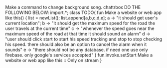 Make a command to change background song. chattrbox
DO THE FOLLOWING BELOW:
import.*;
class TODO{
fun Make a website or web app like this()
{
list = newList();
list.append[a,b,c,d,e];
a ->  "it should get user's current location";
b ->   "it should get the maximum speed for the road the user travels at the current time"
c ->    "whenever the speed goes near the maximum speed of the road at that time it should sound an alarm"
d ->     "user should click start to start his speed tracking and stop to stop checking his speed. there should also be an option to cancel the alarm when it sounds"
e ->       "there should not be any database. if need one use only firebase. only google's services accepted"
}
fun.invoke.setStart Make a website or web app like this :: Only on stream
}
